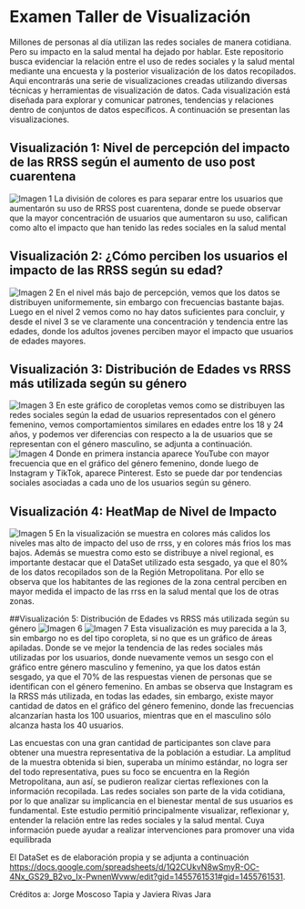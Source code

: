 # Examen Taller de Visualización
Millones de personas al día utilizan las redes sociales de manera cotidiana. Pero su impacto en la salud mental ha dejado por hablar. Este repositorio busca evidenciar la relación entre el uso de redes sociales y la salud mental mediante una encuesta y la posterior visualización de los datos recopilados. 
Aqui encontrarás una serie de visualizaciones creadas utilizando diversas técnicas y herramientas de visualización de datos. Cada visualización está diseñada para explorar y comunicar patrones, tendencias y relaciones dentro de conjuntos de datos específicos. A continuación se presentan las visualizaciones.

## Visualización 1: Nivel de percepción del impacto de las RRSS según el aumento de uso post cuarentena
![Imagen 1](https://github.com/javierarivas123/Examen-Taller-de-Visualizaci-n/blob/19305681c1bd402f3ab9511ee5b7097a153bddeb/Visualizacion1.png)
La división de colores es para separar entre los usuarios que aumentarón su uso de RRSS post cuarentena, donde se puede observar que la mayor concentración de usuarios que aumentaron su uso, califican como alto el impacto que han tenido las redes sociales en la salud mental

## Visualización 2: ¿Cómo perciben los usuarios el impacto de las RRSS según su edad?
![Imagen 2](https://github.com/javierarivas123/Examen-Taller-de-Visualizaci-n/blob/19305681c1bd402f3ab9511ee5b7097a153bddeb/Visualizaci%C3%B3n%202.png)
En el nivel más bajo de percepción, vemos que los datos se distribuyen uniformemente, sin embargo con frecuencias bastante bajas. Luego en el nivel 2 vemos como no hay datos suficientes para concluir, y desde el nivel 3 se ve claramente una concentración y tendencia entre las edades, donde los adultos jovenes perciben mayor el impacto que usuarios de edades mayores.

## Visualización 3: Distribución de Edades vs RRSS más utilizada según su género
![Imagen 3](https://github.com/javierarivas123/Examen-Taller-de-Visualizaci-n/blob/f42706a1b3602b7eaeda61e9324731f58abbe8e9/Visualizaci%C3%B3n%203.png)
En este gráfico de coropletas vemos como se distribuyen las redes sociales según la edad de usuarios representados con el género femenino, vemos comportamientos similares en edades entre los 18 y 24 años, y podemos ver diferencias con respecto a la de usuarios que se representan con el género masculino, se adjunta a continuación.
![Imagen 4](https://github.com/javierarivas123/Examen-Taller-de-Visualizaci-n/blob/2ab21d9dbb5bb5f47d63253c46435ade52c7e817/Visualizaci%C3%B3n%206.jpg)
Donde en primera instancia aparece YouTube con mayor frecuencia que en el gráfico del género femenino, donde luego de Instagram y TikTok, aparece Pinterest. Esto se puede dar por tendencias sociales asociadas a cada uno de los usuarios según su género.

## Visualización 4: HeatMap de Nivel de Impacto
![Imagen 5](https://github.com/javierarivas123/Examen-Taller-de-Visualizaci-n/blob/2ab21d9dbb5bb5f47d63253c46435ade52c7e817/Visualizacion%207.jpg) 
En la visualización se muestra en colores más calidos los niveles mas alto de impacto del uso de rrss, y en colores más frios los mas bajos. Además se muestra como esto se distribuye a nivel regional, es importante destacar que el DataSet utilizado esta sesgado, ya que el 80% de los datos recopilados son de la Región Metropolitana. Por ello se observa que los habitantes de las regiones de la zona central perciben en mayor medida el impacto de las rrss en la salud mental que los de otras zonas.

##Visualización 5: Distribución de Edades vs RRSS más utilizada según su género
![Imagen 6](https://github.com/javierarivas123/Examen-Taller-de-Visualizaci-n/blob/2ab21d9dbb5bb5f47d63253c46435ade52c7e817/Visualizaci%C3%B3n%204.png) 
![Imagen 7](https://github.com/javierarivas123/Examen-Taller-de-Visualizaci-n/blob/2ab21d9dbb5bb5f47d63253c46435ade52c7e817/Visualizaci%C3%B3n%205.png)
Esta visualización es muy parecida a la 3, sin embargo no es del tipo coropleta, si no que es un gráfico de áreas apiladas. Donde se ve mejor la tendencia de las redes sociales más utilizadas por los usuarios, donde nuevamente vemos un sesgo con el gráfico entre género masculino y femenino, ya que los datos están sesgado, ya que el 70% de las respuestas vienen de personas que se identifican con el género femenino. 
En ambas se observa que Instagram es la RRSS más utilizada, en todas las edades, sin embargo, existe mayor cantidad de datos en el gráfico del género femenino, donde las frecuencias alcanzarían hasta los 100 usuarios, mientras que en el masculino sólo alcanza hasta los 40 usuarios.

Las encuestas con una gran cantidad de participantes son clave para obtener una muestra representativa de la población a estudiar. La amplitud de la muestra obtenida si bien, superaba un mínimo estándar, no logra ser del todo representativa, pues su foco se encuentra en la Región Metropolitana, aun así, se pudieron realizar ciertas reflexiones con la información
recopilada. Las redes sociales son parte de la vida cotidiana, por lo que analizar su implicancia en el bienestar mental de sus usuarios es fundamental. Este estudio permitió principalmente visualizar, reflexionar y, entender la relación entre las redes sociales y la salud mental. Cuya información puede ayudar a realizar intervenciones para promover una vida equilibrada

El DataSet es de elaboración propia y se adjunta a continuación 
https://docs.google.com/spreadsheets/d/1Q2CUkvN8wSmyR-OC-4Nx_GS29_B2vo_Ix-PwnenWvww/edit?gid=1455761531#gid=1455761531.

Créditos a: Jorge Moscoso Tapia y Javiera Rivas Jara







